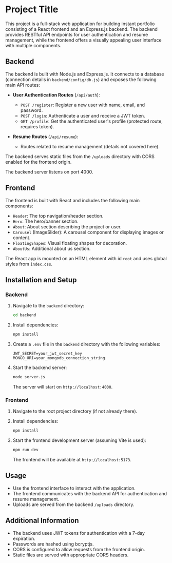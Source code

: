 # Project Title

This project is a full-stack web application for building instant portfolio consisting of a React frontend and an Express.js backend. The backend provides RESTful API endpoints for user authentication and resume management, while the frontend offers a visually appealing user interface with multiple components.

## Backend

The backend is built with Node.js and Express.js. It connects to a database (connection details in `backend/config/db.js`) and exposes the following main API routes:

- **User Authentication Routes** (`/api/auth`):
  - `POST /register`: Register a new user with name, email, and password.
  - `POST /login`: Authenticate a user and receive a JWT token.
  - `GET /profile`: Get the authenticated user's profile (protected route, requires token).

- **Resume Routes** (`/api/resume`):
  - Routes related to resume management (details not covered here).

The backend serves static files from the `/uploads` directory with CORS enabled for the frontend origin.

The backend server listens on port 4000.

## Frontend

The frontend is built with React and includes the following main components:

- `Header`: The top navigation/header section.
- `Hero`: The hero/banner section.
- `About`: About section describing the project or user.
- `Carousel` (ImageSlider): A carousel component for displaying images or content.
- `FloatingShapes`: Visual floating shapes for decoration.
- `AboutUs`: Additional about us section.

The React app is mounted on an HTML element with id `root` and uses global styles from `index.css`.

## Installation and Setup

### Backend

1. Navigate to the `backend` directory:
   ```bash
   cd backend
   ```

2. Install dependencies:
   ```bash
   npm install
   ```

3. Create a `.env` file in the `backend` directory with the following variables:
   ```
   JWT_SECRET=your_jwt_secret_key
   MONGO_URI=your_mongodb_connection_string
   ```

4. Start the backend server:
   ```bash
   node server.js
   ```
   The server will start on `http://localhost:4000`.

### Frontend

1. Navigate to the root project directory (if not already there).

2. Install dependencies:
   ```bash
   npm install
   ```

3. Start the frontend development server (assuming Vite is used):
   ```bash
   npm run dev
   ```
   The frontend will be available at `http://localhost:5173`.

## Usage

- Use the frontend interface to interact with the application.
- The frontend communicates with the backend API for authentication and resume management.
- Uploads are served from the backend `/uploads` directory.

## Additional Information

- The backend uses JWT tokens for authentication with a 7-day expiration.
- Passwords are hashed using bcryptjs.
- CORS is configured to allow requests from the frontend origin.
- Static files are served with appropriate CORS headers.





